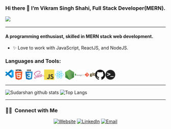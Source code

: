 ### Hi there 👋 I’m Vikram Singh Shahi, Full Stack Developer(MERN).

![](https://komarev.com/ghpvc/?username=vikramsinghshahi)

---
#### A programming enthusiast, skilled in MERN stack web development.
- ✨ Love to work with JavaScript, ReactJS, and NodeJS.

### Languages and Tools:

<img align="left" alt="Visual Studio Code" width="26px" src="https://raw.githubusercontent.com/github/explore/80688e429a7d4ef2fca1e82350fe8e3517d3494d/topics/visual-studio-code/visual-studio-code.png" />
<img align="left" alt="HTML5" width="32px" src="https://raw.githubusercontent.com/github/explore/80688e429a7d4ef2fca1e82350fe8e3517d3494d/topics/html/html.png" />
<img align="left" alt="CSS3" width="32px" src="https://raw.githubusercontent.com/github/explore/80688e429a7d4ef2fca1e82350fe8e3517d3494d/topics/css/css.png" />
<img align="left" alt="Sass" width="32px" src="https://raw.githubusercontent.com/github/explore/80688e429a7d4ef2fca1e82350fe8e3517d3494d/topics/sass/sass.png" />
<img align="left" alt="JavaScript" width="32px" src="https://raw.githubusercontent.com/github/explore/80688e429a7d4ef2fca1e82350fe8e3517d3494d/topics/javascript/javascript.png" />
<img align="left" alt="React" width="32px" src="https://raw.githubusercontent.com/github/explore/80688e429a7d4ef2fca1e82350fe8e3517d3494d/topics/react/react.png" />
<img align="left" alt="Node.js" width="32px" src="https://raw.githubusercontent.com/github/explore/80688e429a7d4ef2fca1e82350fe8e3517d3494d/topics/nodejs/nodejs.png" />
<img align="left" alt="MongoDB" width="32px" src="https://raw.githubusercontent.com/github/explore/80688e429a7d4ef2fca1e82350fe8e3517d3494d/topics/mongodb/mongodb.png" />
<img align="left" alt="Git" width="32px" src="https://raw.githubusercontent.com/github/explore/80688e429a7d4ef2fca1e82350fe8e3517d3494d/topics/git/git.png" />
<img align="left" alt="GitHub" width="32px" src="https://raw.githubusercontent.com/github/explore/78df643247d429f6cc873026c0622819ad797942/topics/github/github.png" />
<img align="left" alt="Terminal" width="32px" src="https://raw.githubusercontent.com/github/explore/80688e429a7d4ef2fca1e82350fe8e3517d3494d/topics/terminal/terminal.png" />
<br>
<br>

----------------------------------------------------------------------------------------------------------------------------

![Sudarshan github stats](https://github-readme-stats.vercel.app/api?username=vikramsinghshahi&hide=["issues"]&show_icons=true) ![Top Langs](https://github-readme-stats.vercel.app/api/top-langs/?username=vikramsinghshahi&layout=compact&theme=darcula&langs_count=10)

---
<h3> 🤝🏻 &nbsp;Connect with Me </h3>

<p align="center">
<a href=""><img alt="Website" src="https://img.shields.io/badge/Website-www.vikramsinghshahi.com-blue?style=flat-square&logo=google-chrome"></a>
<a href="https://www.linkedin.com/in/vikram-s-14964786/?locale=en_US"><img alt="LinkedIn" src="https://img.shields.io/badge/LinkedIn-vikram%20singh%20Shahi-blue?style=flat-square&logo=linkedin"></a>
<a href="vikramsinghshahi@gmail.com"><img alt="Email" src="https://img.shields.io/badge/Email-vikramsinghshahi@gmail.com-blue?style=flat-square&logo=gmail"></a>
</p>

